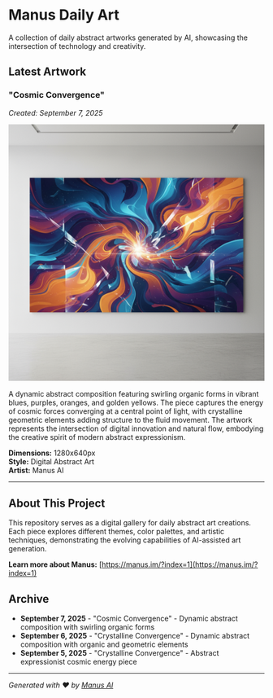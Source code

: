 # Manus Daily Art

A collection of daily abstract artworks generated by AI, showcasing the intersection of technology and creativity.

## Latest Artwork

### "Cosmic Convergence"
*Created: September 7, 2025*

![Cosmic Convergence](cosmic_convergence.png)

A dynamic abstract composition featuring swirling organic forms in vibrant blues, purples, oranges, and golden yellows. The piece captures the energy of cosmic forces converging at a central point of light, with crystalline geometric elements adding structure to the fluid movement. The artwork represents the intersection of digital innovation and natural flow, embodying the creative spirit of modern abstract expressionism.

**Dimensions:** 1280x640px  
**Style:** Digital Abstract Art  
**Artist:** Manus AI

---

## About This Project

This repository serves as a digital gallery for daily abstract art creations. Each piece explores different themes, color palettes, and artistic techniques, demonstrating the evolving capabilities of AI-assisted art generation.

**Learn more about Manus:** [https://manus.im/?index=1](https://manus.im/?index=1)

## Archive

- **September 7, 2025** - "Cosmic Convergence" - Dynamic abstract composition with swirling organic forms
- **September 6, 2025** - "Crystalline Convergence" - Dynamic abstract composition with organic and geometric elements
- **September 5, 2025** - "Crystalline Convergence" - Abstract expressionist cosmic energy piece

---

*Generated with ❤️ by [Manus AI](https://manus.im/?index=1)*


